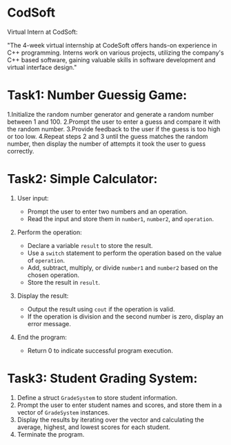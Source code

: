 # CodSoft
Virtual Intern at CodSoft:

"The 4-week virtual internship at CodeSoft offers hands-on experience in C++ programming. Interns work on various projects, utilizing the company's C++ based software, gaining valuable skills in software development and virtual interface design."


# Task1: Number Guessig Game:
1.Initialize the random number generator and generate a random number between 1 and 100.
2.Prompt the user to enter a guess and compare it with the random number.
3.Provide feedback to the user if the guess is too high or too low.
4.Repeat steps 2 and 3 until the guess matches the random number, then display the number of attempts it took the user to guess correctly.


# Task2: Simple Calculator:
1. User input:
   - Prompt the user to enter two numbers and an operation.
   - Read the input and store them in `number1`, `number2`, and `operation`.

2. Perform the operation:
   - Declare a variable `result` to store the result.
   - Use a `switch` statement to perform the operation based on the value of `operation`.
   - Add, subtract, multiply, or divide `number1` and `number2` based on the chosen operation.
   - Store the result in `result`.

3. Display the result:
   - Output the result using `cout` if the operation is valid.
   - If the operation is division and the second number is zero, display an error message.

4. End the program:
   - Return 0 to indicate successful program execution.
  

# Task3: Student Grading System:
1. Define a struct `GradeSystem` to store student information.
2. Prompt the user to enter student names and scores, and store them in a vector of `GradeSystem` instances.
3. Display the results by iterating over the vector and calculating the average, highest, and lowest scores for each student.
4. Terminate the program.
